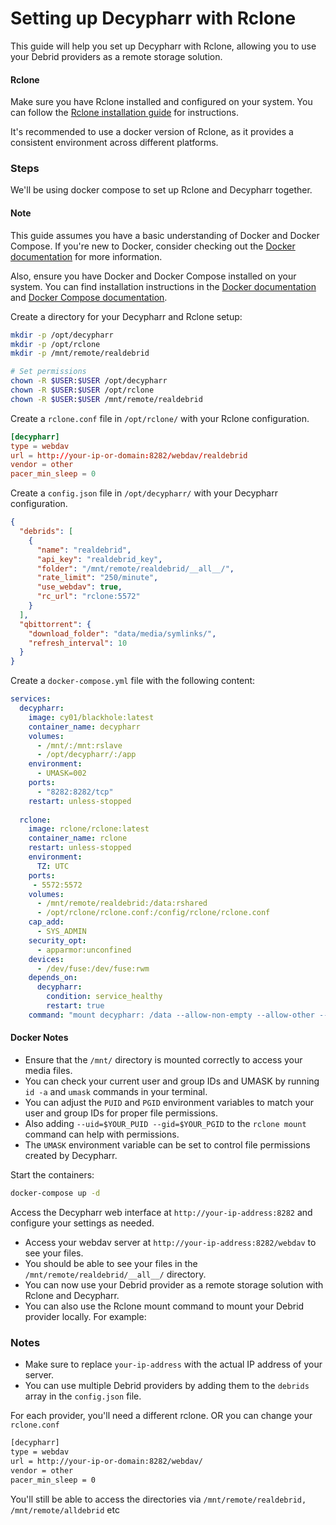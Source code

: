# Setting up Decypharr with Rclone

This guide will help you set up Decypharr with Rclone, allowing you to use your Debrid providers as a remote storage solution.

#### Rclone
Make sure you have Rclone installed and configured on your system. You can follow the [Rclone installation guide](https://rclone.org/install/) for instructions.

It's recommended to use a docker version of Rclone, as it provides a consistent environment across different platforms. 


### Steps

We'll be using docker compose to set up Rclone and Decypharr together.

#### Note
This guide assumes you have a basic understanding of Docker and Docker Compose. If you're new to Docker, consider checking out the [Docker documentation](https://docs.docker.com/get-started/) for more information.

Also, ensure you have Docker and Docker Compose installed on your system. You can find installation instructions in the [Docker documentation](https://docs.docker.com/get-docker/) and [Docker Compose documentation](https://docs.docker.com/compose/install/).


Create a directory for your Decypharr and Rclone setup:
```bash
mkdir -p /opt/decypharr
mkdir -p /opt/rclone
mkdir -p /mnt/remote/realdebrid

# Set permissions
chown -R $USER:$USER /opt/decypharr
chown -R $USER:$USER /opt/rclone
chown -R $USER:$USER /mnt/remote/realdebrid
```

Create a `rclone.conf` file in `/opt/rclone/` with your Rclone configuration. 

```conf
[decypharr]
type = webdav
url = http://your-ip-or-domain:8282/webdav/realdebrid
vendor = other
pacer_min_sleep = 0
```

Create a `config.json` file in `/opt/decypharr/` with your Decypharr configuration. 

```json
{
  "debrids": [
    {
      "name": "realdebrid",
      "api_key": "realdebrid_key",
      "folder": "/mnt/remote/realdebrid/__all__/",
      "rate_limit": "250/minute",
      "use_webdav": true,
      "rc_url": "rclone:5572"
    }
  ],
  "qbittorrent": {
    "download_folder": "data/media/symlinks/",
    "refresh_interval": 10
  }
}

```

Create a `docker-compose.yml` file with the following content:

```yaml
services:
  decypharr:
    image: cy01/blackhole:latest
    container_name: decypharr
    volumes:
      - /mnt/:/mnt:rslave
      - /opt/decypharr/:/app
    environment:
      - UMASK=002
    ports:
      - "8282:8282/tcp"
    restart: unless-stopped
  
  rclone:
    image: rclone/rclone:latest
    container_name: rclone
    restart: unless-stopped
    environment:
      TZ: UTC
    ports:
     - 5572:5572
    volumes:
      - /mnt/remote/realdebrid:/data:rshared
      - /opt/rclone/rclone.conf:/config/rclone/rclone.conf
    cap_add:
      - SYS_ADMIN
    security_opt:
      - apparmor:unconfined
    devices:
      - /dev/fuse:/dev/fuse:rwm
    depends_on:
      decypharr:
        condition: service_healthy
        restart: true
    command: "mount decypharr: /data --allow-non-empty --allow-other --dir-cache-time 10s --rc --rc-addr :5572 --rc-no-auth"
```

#### Docker Notes

- Ensure that the `/mnt/` directory is mounted correctly to access your media files.
- You can check your current user and group IDs and UMASK by running `id -a` and `umask` commands in your terminal.
- You can adjust the `PUID` and `PGID` environment variables to match your user and group IDs for proper file permissions.
- Also adding `--uid=$YOUR_PUID --gid=$YOUR_PGID` to the `rclone mount` command can help with permissions.
- The `UMASK` environment variable can be set to control file permissions created by Decypharr.

Start the containers:
```bash
docker-compose up -d
```

Access the Decypharr web interface at `http://your-ip-address:8282` and configure your settings as needed.

- Access your webdav server at `http://your-ip-address:8282/webdav` to see your files.
- You should be able to see your files in the `/mnt/remote/realdebrid/__all__/` directory.
- You can now use your Debrid provider as a remote storage solution with Rclone and Decypharr.
- You can also use the Rclone mount command to mount your Debrid provider locally. For example:


### Notes

- Make sure to replace `your-ip-address` with the actual IP address of your server.
- You can use multiple Debrid providers by adding them to the `debrids` array in the `config.json` file.

For each provider, you'll need a different rclone. OR you can change your `rclone.conf`


```apache
[decypharr]
type = webdav
url = http://your-ip-or-domain:8282/webdav/
vendor = other
pacer_min_sleep = 0
```

You'll still be able to access the directories via `/mnt/remote/realdebrid, /mnt/remote/alldebrid` etc



